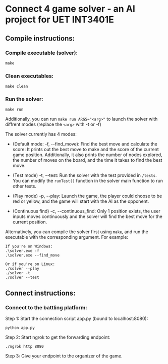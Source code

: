 # Connect 4 game solver - an AI project for UET INT3401E

## Compile instructions:

### Compile executable (solver):

```
make
```

### Clean executables:

```
make clean
```

### Run the solver:

```
make run
```

Additionally, you can run ```make run ARGS="<arg>"``` to launch the solver with diffrent modes (replace the ```<arg>``` with -t or -f)

The solver currently has 4 modes:

- (Default mode: -f, --find_move): Find the best move and calculate the score: It prints out the best move to make and the score of the current game position. Additionally, it also prints the number of nodes explored, the number of moves on the board, and the time it takes to find the best move.

- (Test mode) -t, --test: Run the solver with the test provided in ```/tests```. You can modify the ```runTest()``` function in the solver main function to run other tests.

- (Play mode) -p, --play: Launch the game, the player could choose to be red or yellow, and the game will start with the AI as the opponent.

- (Continuous find) -c, --continuous_find: Only 1 position exists, the user inputs moves continuously and the solver will find the best move for the current position.

Alternatively, you can compile the solver first using ```make```, and run the executable with the corresponding argument. For example:
```
If you're on Windows:
.\solver.exe -f
.\solver.exe --find_move

Or if you're on Linux:
./solver --play
./solver -t
./solver --test
```

## Connect instructions:

### Connect to the battling platform:

Step 1: Start the connection script app.py (bound to localhost:8080):
```
python app.py
```

Step 2: Start ngrok to get the forwarding endpoint:

```
./ngrok http 8080
```

Step 3: Give your endpoint to the organizer of the game.